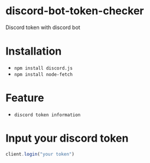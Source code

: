 # discord-bot-token-checker
Discord token with discord bot

Installation
============

- ```npm install discord.js```
- ```npm install node-fetch```

Feature
===============================

- `discord token information` 

Input your discord token
===============
```js
client.login("your token")
```
